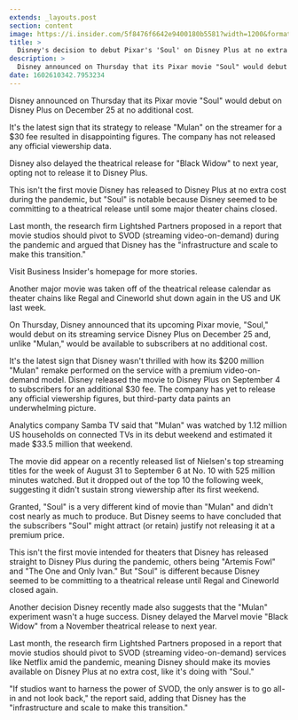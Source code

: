 ```yaml
--- 
extends: _layouts.post 
section: content 
image: https://i.insider.com/5f8476f6642e9400180b5581?width=1200&format=jpeg 
title: > 
  Disney's decision to debut Pixar's 'Soul' on Disney Plus at no extra cost shows how it's changing strategies after its 'Mulan' experiment 
description: > 
  Disney announced on Thursday that its Pixar movie "Soul" would debut on Disney Plus on December 25 at no additional cost.It's the latest sign that its strategy to release "Mulan" on the streamer for a $30 fee resulted in disappointing figures.Disney also delayed the theatrical release for "Black Widow" to next year, opting not to release it to Disney Plus.On Thursday, Disney announced that its upcoming Pixar movie, "Soul," would debut on its streaming service Disney Plus on December 25 and, unlike "Mulan," would be available to subscribers at no additional cost.Disney released the movie to Disney Plus on September 4 to subscribers for an additional $30 fee. 
date: 1602610342.7953234 
--- 
```

Disney announced on Thursday that its Pixar movie "Soul" would debut on Disney Plus on December 25 at no additional cost.

It's the latest sign that its strategy to release "Mulan" on the streamer for a $30 fee resulted in disappointing figures. The company has not released any official viewership data.

Disney also delayed the theatrical release for "Black Widow" to next year, opting not to release it to Disney Plus.

This isn't the first movie Disney has released to Disney Plus at no extra cost during the pandemic, but "Soul" is notable because Disney seemed to be committing to a theatrical release until some major theater chains closed.

Last month, the research firm Lightshed Partners proposed in a report that movie studios should pivot to SVOD (streaming video-on-demand) during the pandemic and argued that Disney has the "infrastructure and scale to make this transition."

Visit Business Insider's homepage for more stories.

Another major movie was taken off of the theatrical release calendar as theater chains like Regal and Cineworld shut down again in the US and UK last week.

On Thursday, Disney announced that its upcoming Pixar movie, "Soul," would debut on its streaming service Disney Plus on December 25 and, unlike "Mulan," would be available to subscribers at no additional cost.

It's the latest sign that Disney wasn't thrilled with how its $200 million "Mulan" remake performed on the service with a premium video-on-demand model. Disney released the movie to Disney Plus on September 4 to subscribers for an additional $30 fee. The company has yet to release any official viewership figures, but third-party data paints an underwhelming picture.

Analytics company Samba TV said that "Mulan" was watched by 1.12 million US households on connected TVs in its debut weekend and estimated it made $33.5 million that weekend.

The movie did appear on a recently released list of Nielsen's top streaming titles for the week of August 31 to September 6 at No. 10 with 525 million minutes watched. But it dropped out of the top 10 the following week, suggesting it didn't sustain strong viewership after its first weekend.

Granted, "Soul" is a very different kind of movie than "Mulan" and didn't cost nearly as much to produce. But Disney seems to have concluded that the subscribers "Soul" might attract (or retain) justify not releasing it at a premium price.

This isn't the first movie intended for theaters that Disney has released straight to Disney Plus during the pandemic, others being "Artemis Fowl" and "The One and Only Ivan." But "Soul" is different because Disney seemed to be committing to a theatrical release until Regal and Cineworld closed again.

Another decision Disney recently made also suggests that the "Mulan" experiment wasn't a huge success. Disney delayed the Marvel movie "Black Widow" from a November theatrical release to next year.

Last month, the research firm Lightshed Partners proposed in a report that movie studios should pivot to SVOD (streaming video-on-demand) services like Netflix amid the pandemic, meaning Disney should make its movies available on Disney Plus at no extra cost, like it's doing with "Soul."

"If studios want to harness the power of SVOD, the only answer is to go all-in and not look back," the report said, adding that Disney has the "infrastructure and scale to make this transition."